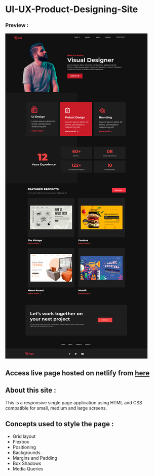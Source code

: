 # UI-UX-Product-Designing-Site

### Preview : 
![Image](https://github.com/suryauppalapati/UI-UX-Product-Designing-Site/blob/main/assets/Product%20Design%20LandingPage.png)

## Access live page hosted on netlify from [here](https://ui-ux-designing-site.netlify.app/)

## About this site :
This is a responsive single page application using HTML and CSS compatible for small, medium and large screens.

## Concepts used to style the page :
- Grid layout
- Flexbox
- Positioning
- Backgrounds
- Margins and Padding
- Box Shadows
- Media Queries
